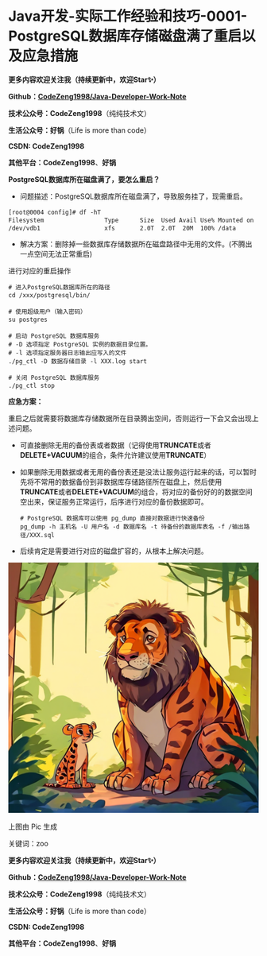 # Java开发-实际工作经验和技巧-0001-PostgreSQL数据库存储磁盘满了重启以及应急措施

**更多内容欢迎关注我（持续更新中，欢迎Star✨）**

**Github：[CodeZeng1998/Java-Developer-Work-Note](https://github.com/CodeZeng1998/Java-Developer-Work-Note)**

**技术公众号：CodeZeng1998**（纯纯技术文）

**生活公众号：好锅**（Life is more than code）

**CSDN: CodeZeng1998**

**其他平台：CodeZeng1998**、**好锅**





**PostgreSQL数据库所在磁盘满了，要怎么重启？**

* 问题描述：PostgreSQL数据库所在磁盘满了，导致服务挂了，现需重启。

```shell
[root@0004 config]# df -hT
Filesystem                 Type      Size  Used Avail Use% Mounted on
/dev/vdb1                  xfs       2.0T  2.0T  20M  100% /data
```

* 解决方案：删除掉一些数据库存储数据所在磁盘路径中无用的文件。(不腾出一点空间无法正常重启)

进行对应的重启操作

```shell
# 进入PostgreSQL数据库所在的路径
cd /xxx/postgresql/bin/

# 使用超级用户（输入密码）
su postgres

# 启动 PostgreSQL 数据库服务
# -D 选项指定 PostgreSQL 实例的数据目录位置。
# -l 选项指定服务器日志输出应写入的文件
./pg_ctl -D 数据存储目录 -l XXX.log start

# 关闭 PostgreSQL 数据库服务
./pg_ctl stop
```



**应急方案：**

重启之后就需要将数据库存储数据所在目录腾出空间，否则运行一下会又会出现上述问题。

* 可直接删除无用的备份表或者数据（记得使用**TRUNCATE**或者**DELETE+VACUUM**的组合，条件允许建议使用**TRUNCATE**）

* 如果删除无用数据或者无用的备份表还是没法让服务运行起来的话，可以暂时先将不常用的数据备份到非数据库存储路径所在磁盘上，然后使用**TRUNCATE**或者**DELETE+VACUUM**的组合，将对应的备份好的的数据空间空出来，保证服务正常运行，后序进行对应的备份数据即可。

  ```shell
  # PostgreSQL 数据库可以使用 pg_dump 直接对数据进行快速备份
  pg_dump -h 主机名 -U 用户名 -d 数据库名 -t 待备份的数据库表名 -f /输出路径/XXX.sql
  ```

* 后续肯定是需要进行对应的磁盘扩容的，从根本上解决问题。





![](https://github.com/CodeZeng1998/Java-Developer-Work-Note/blob/main/WorkExperience&Skills/image/Java%E5%BC%80%E5%8F%91-%E5%AE%9E%E9%99%85%E5%B7%A5%E4%BD%9C%E7%BB%8F%E9%AA%8C%E5%92%8C%E6%8A%80%E5%B7%A7-0001-PostgreSQL%E6%95%B0%E6%8D%AE%E5%BA%93%E5%AD%98%E5%82%A8%E7%A3%81%E7%9B%98%E6%BB%A1%E4%BA%86%E9%87%8D%E5%90%AF%E4%BB%A5%E5%8F%8A%E5%BA%94%E6%80%A5%E6%8E%AA%E6%96%BD.png?raw=true)

上图由 Pic 生成

关键词：zoo





**更多内容欢迎关注我（持续更新中，欢迎Star✨）**

**Github：[CodeZeng1998/Java-Developer-Work-Note](https://github.com/CodeZeng1998/Java-Developer-Work-Note)**

**技术公众号：CodeZeng1998**（纯纯技术文）

**生活公众号：好锅**（Life is more than code）

**CSDN: CodeZeng1998**

**其他平台：CodeZeng1998**、**好锅**